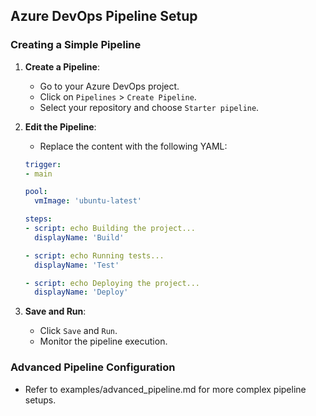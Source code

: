 ## Azure DevOps Pipeline Setup

### Creating a Simple Pipeline
1. **Create a Pipeline**:
    - Go to your Azure DevOps project.
    - Click on `Pipelines` > `Create Pipeline`.
    - Select your repository and choose `Starter pipeline`.

2. **Edit the Pipeline**:
    - Replace the content with the following YAML:
    ```yaml
    trigger:
    - main

    pool:
      vmImage: 'ubuntu-latest'

    steps:
    - script: echo Building the project...
      displayName: 'Build'

    - script: echo Running tests...
      displayName: 'Test'

    - script: echo Deploying the project...
      displayName: 'Deploy'
    ```

3. **Save and Run**:
    - Click `Save` and `Run`.
    - Monitor the pipeline execution.

### Advanced Pipeline Configuration
- Refer to examples/advanced_pipeline.md for more complex pipeline setups.